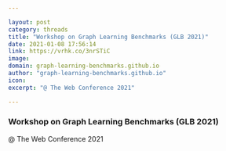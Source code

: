 ```yaml
---

layout: post
category: threads
title: "Workshop on Graph Learning Benchmarks (GLB 2021)"
date: 2021-01-08 17:56:14
link: https://vrhk.co/3nrSTiC
image: 
domain: graph-learning-benchmarks.github.io
author: "graph-learning-benchmarks.github.io"
icon: 
excerpt: "@ The Web Conference 2021"

---
```


### Workshop on Graph Learning Benchmarks (GLB 2021)

@ The Web Conference 2021
